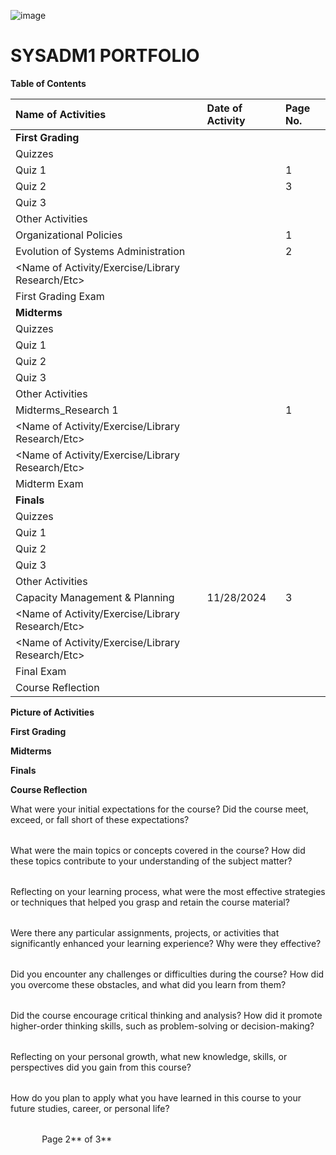 ﻿
![image](https://github.com/user-attachments/assets/c027dcce-bc0d-40c7-abfa-a699cdef0f0c)

# **SYSADM1 PORTFOLIO**

<a name="_gjdgxs"></a>**Table of Contents**

|**Name of Activities**|**Date of Activity**|**Page No.**|
| :- | :- | :- |
|**First Grading**|||
|Quizzes|||
|Quiz 1||1|
|Quiz 2||3|
|Quiz 3|||
|Other Activities|||
|Organizational Policies||1|
|Evolution of Systems Administration||2|
|<Name of Activity/Exercise/Library Research/Etc>|||
|First Grading Exam|||
|**Midterms**|||
|Quizzes|||
|Quiz 1|||
|Quiz 2|||
|Quiz 3|||
|Other Activities|||
|Midterms\_Research 1||1|
|<Name of Activity/Exercise/Library Research/Etc>|||
|<Name of Activity/Exercise/Library Research/Etc>|||
|Midterm Exam|||
|**Finals**|||
|Quizzes|||
|Quiz 1|||
|Quiz 2|||
|Quiz 3|||
|Other Activities|||
|Capacity Management & Planning|11/28/2024|3|
|<Name of Activity/Exercise/Library Research/Etc>|||
|<Name of Activity/Exercise/Library Research/Etc>|||
|Final Exam|||
|Course Reflection|||


**Picture of Activities**

**First Grading**

**Midterms**

**Finals**

**Course Reflection**

What were your initial expectations for the course? Did the course meet, exceed, or fall short of these expectations?

||
| :- |
What were the main topics or concepts covered in the course? How did these topics contribute to your understanding of the subject matter?

||
| :- |
Reflecting on your learning process, what were the most effective strategies or techniques that helped you grasp and retain the course material?

||
| :- |
Were there any particular assignments, projects, or activities that significantly enhanced your learning experience? Why were they effective?

||
| :- |
Did you encounter any challenges or difficulties during the course? How did you overcome these obstacles, and what did you learn from them?

||
| :- |
Did the course encourage critical thinking and analysis? How did it promote higher-order thinking skills, such as problem-solving or decision-making?

||
| :- |
Reflecting on your personal growth, what new knowledge, skills, or perspectives did you gain from this course?

||
| :- |
How do you plan to apply what you have learned in this course to your future studies, career, or personal life?

||
| :- |


`		`Page 2** of 3**
